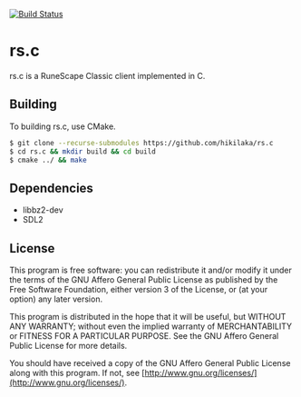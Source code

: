 [![Build Status](https://travis-ci.org/hikilaka/rs.c.svg?branch=master)](https://travis-ci.org/hikilaka/rs.c)

# rs.c

rs.c is a RuneScape Classic client implemented in C.

## Building
To building rs.c, use CMake. 
```sh
$ git clone --recurse-submodules https://github.com/hikilaka/rs.c
$ cd rs.c && mkdir build && cd build
$ cmake ../ && make
```

## Dependencies

* libbz2-dev
* SDL2

## License
This program is free software: you can redistribute it and/or modify it under the terms of the GNU Affero General Public License as published by the Free Software Foundation, either version 3 of the License, or (at your option) any later version.

This program is distributed in the hope that it will be useful, but WITHOUT ANY WARRANTY; without even the implied warranty of MERCHANTABILITY or FITNESS FOR A PARTICULAR PURPOSE. See the GNU Affero General Public License for more details.

You should have received a copy of the GNU Affero General Public License along with this program. If not, see [http://www.gnu.org/licenses/](http://www.gnu.org/licenses/).


